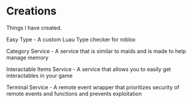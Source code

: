 # Creations
Things I have created.


Easy Type - A custom Luau Type checker for roblox

Category Service - A service that is similar to maids and is made to help manage memory

Interactable Items Service - A service that allows you to easily get interactables in your game

Terminal Service - A remote event wrapper that prioritizes security of remote events and functions and prevents exploitation
